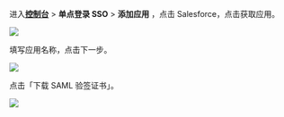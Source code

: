 <IntegrationDetailCard :title="`在 ${$localeConfig.brandName} 中创建应用`">

进入[**控制台**](https://console.authing.cn) > **单点登录 SSO** > **添加应用** ，点击 Salesforce，点击获取应用。

![](~@imagesZhCn/integration/salesforce/1-1.png)

填写应用名称，点击下一步。

![](~@imagesZhCn/integration/salesforce/1-2.png)

点击「下载 SAML 验签证书」。

![](~@imagesZhCn/integration/salesforce/1-3.png)

</IntegrationDetailCard>
